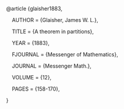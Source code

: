 
@article {glaisher1883,

    AUTHOR = {Glaisher, James W. L.},

    TITLE = {A theorem in partitions},

    YEAR = {1883},

    FJOURNAL = {Messenger of Mathematics},

    JOURNAL = {Messenger Math.},

    VOLUME = {12},

    PAGES = {158-170},

}